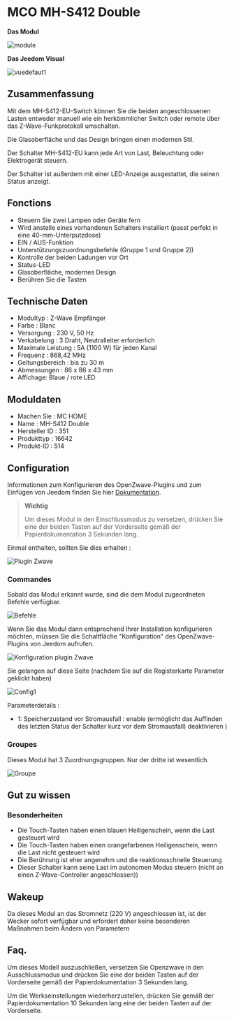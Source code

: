 # MCO MH-S412 Double

**Das Modul**

![module](images/mco.mhs412/module.jpg)

**Das Jeedom Visual**

![vuedefaut1](images/mco.mhs412/vuedefaut1.jpg)

## Zusammenfassung

Mit dem MH-S412-EU-Switch können Sie die beiden angeschlossenen Lasten entweder manuell wie ein herkömmlicher Switch oder remote über das Z-Wave-Funkprotokoll umschalten.

Die Glasoberfläche und das Design bringen einen modernen Stil.

Der Schalter MH-S412-EU kann jede Art von Last, Beleuchtung oder Elektrogerät steuern.

Der Schalter ist außerdem mit einer LED-Anzeige ausgestattet, die seinen Status anzeigt.

## Fonctions

-   Steuern Sie zwei Lampen oder Geräte fern
-   Wird anstelle eines vorhandenen Schalters installiert (passt perfekt in eine 40-mm-Unterputzdose)
-   EIN / AUS-Funktion
-   Unterstützungszuordnungsbefehle (Gruppe 1 und Gruppe 2))
-   Kontrolle der beiden Ladungen vor Ort
-   Status-LED
-   Glasoberfläche, modernes Design
-   Berühren Sie die Tasten

## Technische Daten

-   Modultyp : Z-Wave Empfänger
-   Farbe : Blanc
-   Versorgung : 230 V, 50 Hz
-   Verkabelung : 3 Draht, Neutralleiter erforderlich
-   Maximale Leistung : 5A (1100 W) für jeden Kanal
-   Frequenz : 868,42 MHz
-   Geltungsbereich : bis zu 30 m
-   Abmessungen : 86 x 86 x 43 mm
-   Affichage: Blaue / rote LED

## Moduldaten

-   Machen Sie : MC HOME
-   Name : MH-S412 Double
-   Hersteller ID : 351
-   Produkttyp : 16642
-   Produkt-ID : 514

## Configuration

Informationen zum Konfigurieren des OpenZwave-Plugins und zum Einfügen von Jeedom finden Sie hier [Dokumentation](https://doc.jeedom.com/de_DE/plugins/automation%20protocol/openzwave/).

> **Wichtig**
>
> Um dieses Modul in den Einschlussmodus zu versetzen, drücken Sie eine der beiden Tasten auf der Vorderseite gemäß der Papierdokumentation 3 Sekunden lang.

Einmal enthalten, sollten Sie dies erhalten :

![Plugin Zwave](images/mco.mhs412/information.jpg)

### Commandes

Sobald das Modul erkannt wurde, sind die dem Modul zugeordneten Befehle verfügbar.

![Befehle](images/mco.mhs412/commandes.jpg)

Wenn Sie das Modul dann entsprechend Ihrer Installation konfigurieren möchten, müssen Sie die Schaltfläche "Konfiguration" des OpenZwave-Plugins von Jeedom aufrufen.

![Konfiguration plugin Zwave](images/plugin/bouton_configuration.jpg)

Sie gelangen auf diese Seite (nachdem Sie auf die Registerkarte Parameter geklickt haben)

![Config1](images/mco.mhs412/config1.jpg)

Parameterdetails :

-   1: Speicherzustand vor Stromausfall : enable (ermöglicht das Auffinden des letzten Status der Schalter kurz vor dem Stromausfall) deaktivieren )

### Groupes

Dieses Modul hat 3 Zuordnungsgruppen. Nur der dritte ist wesentlich.

![Groupe](images/mco.mhs412/groupe.jpg)

## Gut zu wissen

### Besonderheiten

- Die Touch-Tasten haben einen blauen Heiligenschein, wenn die Last gesteuert wird
- Die Touch-Tasten haben einen orangefarbenen Heiligenschein, wenn die Last nicht gesteuert wird
- Die Berührung ist eher angenehm und die reaktionsschnelle Steuerung
- Dieser Schalter kann seine Last im autonomen Modus steuern (nicht an einen Z-Wave-Controller angeschlossen))

## Wakeup

Da dieses Modul an das Stromnetz (220 V) angeschlossen ist, ist der Wecker sofort verfügbar und erfordert daher keine besonderen Maßnahmen beim Ändern von Parametern

## Faq.

Um dieses Modell auszuschließen, versetzen Sie Openzwave in den Ausschlussmodus und drücken Sie eine der beiden Tasten auf der Vorderseite gemäß der Papierdokumentation 3 Sekunden lang.

Um die Werkseinstellungen wiederherzustellen, drücken Sie gemäß der Papierdokumentation 10 Sekunden lang eine der beiden Tasten auf der Vorderseite.
